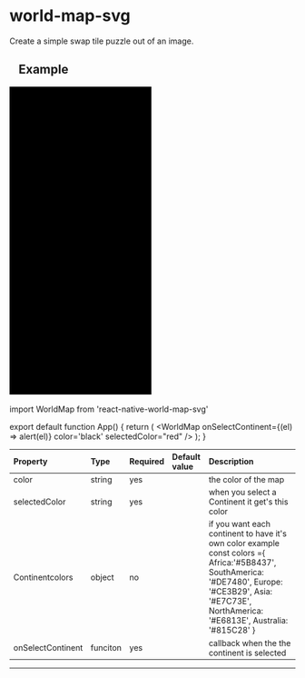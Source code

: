 # world-map-svg

<p>Create a simple swap tile puzzle out of an image.</p>
<h2><a id="user-content-example" class="anchor" aria-hidden="true" href="#example"><svg class="octicon octicon-link" viewBox="0 0 16 16" version="1.1" width="16" height="16" aria-hidden="true"></svg></a>Example</h2>


<img src="./final.gif" alt="this slowpoke moves"  width=250/>


import WorldMap from 'react-native-world-map-svg'

export default function App() {
  return (
    <View style={{flex:1}}>
      <WorldMap onSelectContinent={(el) => alert(el)} color='black'  selectedColor="red" />
    </View>
  );
}
    
    
<table>
<thead>
<tr>
<th align="left">Property</th>
<th align="left">Type</th>
<th align="left">Required</th>
<th align="left">Default value</th>
<th align="left">Description</th>
</tr>
</thead>
<tbody>
<tr>
<td align="left">color</td>
<td align="left">string</td>
<td align="left">yes</td>
<td align="left"></td>
<td align="left">the color of the map</td>
</tr>
<tr>
<td align="left">selectedColor</td>
<td align="left">string</td>
<td align="left">yes</td>
<td align="left"></td>
<td align="left">when you select a Continent it get's this color</td>
</tr>
<tr>
<td align="left">Continentcolors</td>
<td align="left">object</td>
<td align="left">no</td>
<td align="left"></td>
<td align="left">if you want each continent to have it's own color example 
    const colors ={
    Africa:'#5B8437',
    SouthAmerica: '#DE7480',
    Europe: '#CE3B29',
    Asia: '#E7C73E',
    NorthAmerica: '#E6813E',
    Australia: '#815C28'
}
</td>
</tr>
<tr>
<td align="left">onSelectContinent</td>
<td align="left">funciton</td>
<td align="left">yes</td>
<td align="left"></td>
<td align="left">callback when the the continent is selected</td>
</tr>
</tbody>
</table>
<hr>
</article>
